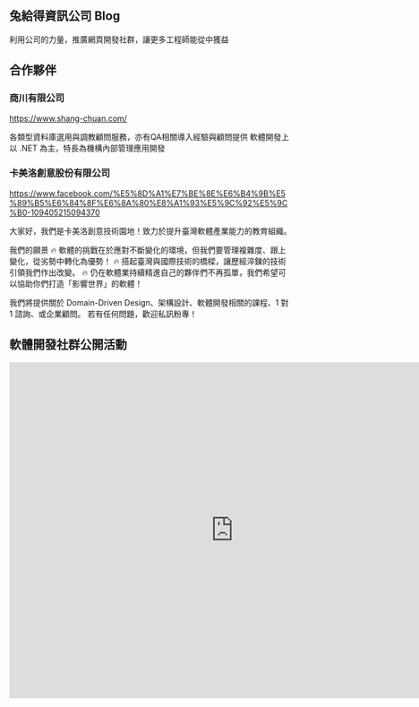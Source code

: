 ## 兔給得資訊公司 Blog

利用公司的力量，推廣網頁開發社群，讓更多工程師能從中獲益

## 合作夥伴

### 商川有限公司

<https://www.shang-chuan.com/>

各類型資料庫選用與調教顧問服務，亦有QA相關導入經驗與顧問提供
軟體開發上以 .NET 為主，特長為機構內部管理應用開發

### 卡美洛創意股份有限公司

<https://www.facebook.com/%E5%8D%A1%E7%BE%8E%E6%B4%9B%E5%89%B5%E6%84%8F%E6%8A%80%E8%A1%93%E5%9C%92%E5%9C%B0-109405215094370>

大家好，我們是卡美洛創意技術園地！致力於提升臺灣軟體產業能力的教育組織。

我們的願景
🔥 軟體的挑戰在於應對不斷變化的環境，但我們要管理複雜度、跟上變化，從劣勢中轉化為優勢！
🔥 搭起臺灣與國際技術的橋樑，讓歷經淬鍊的技術引領我們作出改變。
🔥 仍在軟體業持續精進自己的夥伴們不再孤單，我們希望可以協助你們打造「影響世界」的軟體！

我們將提供關於 Domain-Driven Design、架構設計、軟體開發相關的課程、1 對 1 諮詢、或企業顧問。
若有任何問題，歡迎私訊粉專！

## 軟體開發社群公開活動

<iframe src="https://calendar.google.com/calendar/embed?src=b3buhruprrkqmo6nhpc9u6eoig%40group.calendar.google.com&ctz=Asia%2FTaipei" style="border: 0" width="800" height="600" frameborder="0" scrolling="no"></iframe>
